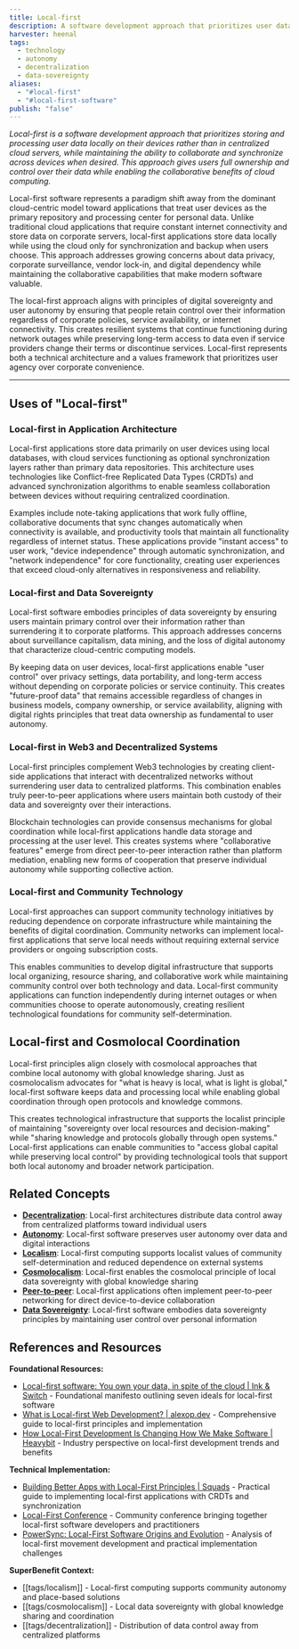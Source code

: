 ```yaml
---
title: Local-first
description: A software development approach that prioritizes user data ownership and local device control while enabling collaboration, creating applications that function fully offline and give users sovereignty over their information
harvester: heenal
tags:
  - technology
  - autonomy
  - decentralization
  - data-sovereignty
aliases:
  - "#local-first"
  - "#local-first-software"
publish: "false"
---
```


_Local-first is a software development approach that prioritizes storing and processing user data locally on their devices rather than in centralized cloud servers, while maintaining the ability to collaborate and synchronize across devices when desired. This approach gives users full ownership and control over their data while enabling the collaborative benefits of cloud computing._

Local-first software represents a paradigm shift away from the dominant cloud-centric model toward applications that treat user devices as the primary repository and processing center for personal data. Unlike traditional cloud applications that require constant internet connectivity and store data on corporate servers, local-first applications store data locally while using the cloud only for synchronization and backup when users choose. This approach addresses growing concerns about data privacy, corporate surveillance, vendor lock-in, and digital dependency while maintaining the collaborative capabilities that make modern software valuable.

The local-first approach aligns with principles of digital sovereignty and user autonomy by ensuring that people retain control over their information regardless of corporate policies, service availability, or internet connectivity. This creates resilient systems that continue functioning during network outages while preserving long-term access to data even if service providers change their terms or discontinue services. Local-first represents both a technical architecture and a values framework that prioritizes user agency over corporate convenience.

---

## Uses of "Local-first"

### Local-first in Application Architecture

Local-first applications store data primarily on user devices using local databases, with cloud services functioning as optional synchronization layers rather than primary data repositories. This architecture uses technologies like Conflict-free Replicated Data Types (CRDTs) and advanced synchronization algorithms to enable seamless collaboration between devices without requiring centralized coordination.

Examples include note-taking applications that work fully offline, collaborative documents that sync changes automatically when connectivity is available, and productivity tools that maintain all functionality regardless of internet status. These applications provide "instant access" to user work, "device independence" through automatic synchronization, and "network independence" for core functionality, creating user experiences that exceed cloud-only alternatives in responsiveness and reliability.

### Local-first and Data Sovereignty

Local-first software embodies principles of data sovereignty by ensuring users maintain primary control over their information rather than surrendering it to corporate platforms. This approach addresses concerns about surveillance capitalism, data mining, and the loss of digital autonomy that characterize cloud-centric computing models.

By keeping data on user devices, local-first applications enable "user control" over privacy settings, data portability, and long-term access without depending on corporate policies or service continuity. This creates "future-proof data" that remains accessible regardless of changes in business models, company ownership, or service availability, aligning with digital rights principles that treat data ownership as fundamental to user autonomy.

### Local-first in Web3 and Decentralized Systems

Local-first principles complement Web3 technologies by creating client-side applications that interact with decentralized networks without surrendering user data to centralized platforms. This combination enables truly peer-to-peer applications where users maintain both custody of their data and sovereignty over their interactions.

Blockchain technologies can provide consensus mechanisms for global coordination while local-first applications handle data storage and processing at the user level. This creates systems where "collaborative features" emerge from direct peer-to-peer interaction rather than platform mediation, enabling new forms of cooperation that preserve individual autonomy while supporting collective action.

### Local-first and Community Technology

Local-first approaches can support community technology initiatives by reducing dependence on corporate infrastructure while maintaining the benefits of digital coordination. Community networks can implement local-first applications that serve local needs without requiring external service providers or ongoing subscription costs.

This enables communities to develop digital infrastructure that supports local organizing, resource sharing, and collaborative work while maintaining community control over both technology and data. Local-first community applications can function independently during internet outages or when communities choose to operate autonomously, creating resilient technological foundations for community self-determination.

## Local-first and Cosmolocal Coordination

Local-first principles align closely with cosmolocal approaches that combine local autonomy with global knowledge sharing. Just as cosmolocalism advocates for "what is heavy is local, what is light is global," local-first software keeps data and processing local while enabling global coordination through open protocols and knowledge commons.

This creates technological infrastructure that supports the localist principle of maintaining "sovereignty over local resources and decision-making" while "sharing knowledge and protocols globally through open systems." Local-first applications can enable communities to "access global capital while preserving local control" by providing technological tools that support both local autonomy and broader network participation.

## Related Concepts

- **[Decentralization](tags/decentralization.md)**: Local-first architectures distribute data control away from centralized platforms toward individual users
- **[Autonomy](tags/autonomy.md)**: Local-first software preserves user autonomy over data and digital interactions
- **[Localism](tags/localism.md)**: Local-first computing supports localist values of community self-determination and reduced dependence on external systems
- **[Cosmolocalism](tags/cosmolocalism.md)**: Local-first enables the cosmolocal principle of local data sovereignty with global knowledge sharing
- **[Peer-to-peer](tags/peer-to-peer.md)**: Local-first applications often implement peer-to-peer networking for direct device-to-device collaboration
- **[Data Sovereignty](tags/data-sovereignty.md)**: Local-first software embodies data sovereignty principles by maintaining user control over personal information

## References and Resources

**Foundational Resources:**
- [Local-first software: You own your data, in spite of the cloud | Ink & Switch](https://www.inkandswitch.com/essay/local-first/) - Foundational manifesto outlining seven ideals for local-first software
- [What is Local-first Web Development? | alexop.dev](https://alexop.dev/posts/what-is-local-first-web-development/) - Comprehensive guide to local-first principles and implementation
- [How Local-First Development Is Changing How We Make Software | Heavybit](https://www.heavybit.com/library/article/local-first-development) - Industry perspective on local-first development trends and benefits

**Technical Implementation:**
- [Building Better Apps with Local-First Principles | Squads](https://squads.com/blog/building-better-apps-with-local-first-principles) - Practical guide to implementing local-first applications with CRDTs and synchronization
- [Local-First Conference](https://www.localfirstconf.com/) - Community conference bringing together local-first software developers and practitioners
- [PowerSync: Local-First Software Origins and Evolution](https://www.powersync.com/blog/local-first-software-origins-and-evolution) - Analysis of local-first movement development and practical implementation challenges

**SuperBenefit Context:**
- [[tags/localism]] - Local-first computing supports community autonomy and place-based solutions
- [[tags/cosmolocalism]] - Local data sovereignty with global knowledge sharing and coordination
- [[tags/decentralization]] - Distribution of data control away from centralized platforms